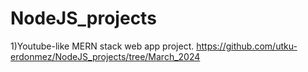 # NodeJS_projects

1)Youtube-like MERN stack web app project.
  https://github.com/utku-erdonmez/NodeJS_projects/tree/March_2024
